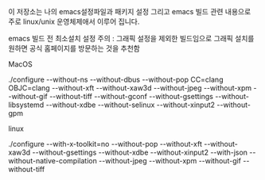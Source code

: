 이 저장소는 나의 emacs설정파일과 패키지 설정 그리고 emacs 빌드 관련 내용으로
주로 linux/unix 운영체제애서 이루어 집니다.

emacs 빌드 전 최소설치 설정 
주의 : 그래픽 설정을 제외한 빌드임으로 그래픽 설치를 원하면 공식 홈페이지를 방문하는 것을 추천함

MacOS

./configure --without-ns --without-dbus --without-pop 
CC=clang OBJC=clang --without-xft --without-xaw3d 
--without-jpeg --without-xpm --without-gif --without-tiff 
--without-gconf --without-gsettings --without-libsystemd 
--without-xdbe --without-selinux --without-xinput2 --without-gpm 

linux

./configure --with-x-toolkit=no --without-pop 
--without-xft --without-xaw3d --without-gsettings 
--without-xdbe --without-xinput2 --with-json 
--without-native-compilation --without-jpeg 
--without-xpm --without-gif --without-tiff